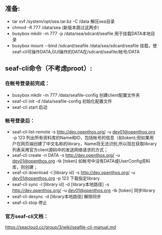 ## 准备:
  - tar xvf /system/opt/sea.tar.bz -C /data 解压sea目录
  - chmod -R 777 /data/sea (新版本跳过这两步)
  - busybox mkdir -m 777 -p /data/sea/sdcard/seafile 用于挂载DATA本地目录
  - busybox mount --bind /sdcard/seafile /data/sea/sdcard/seafile 挂载，使seaf-cli可操作DATA,GUI操作的DATA在/sdcard/seafile/帐号/DATA
  
## seaf-cli命令（不考虑proot）:
### 在帐号登录前完成：
  - busybox mkdir -m 777 /data/seafile-config 创建client配置文件夹
  - seaf-cli init -d /data/seafile-config 初始化配置文件
  - seaf-cli start 启动
  
### 帐号登录后：
  - seaf-cli list-remote -s http://dev.openthos.org/ -u dev01@openthos.org -p 123
列出所有资料库的Name和ID，包括帐号的信息（如token);但如果用户在网页端创建了中文名称的library，Name将无法识别,所以现在获取library列表采用官方client源码中的发送网络请求的方式；
  - seaf-cli create -n DATA -s http://dev.openthos.org/ -u dev01@openthos.org -tk [token] 如帐号中没有DATA或UserConfig资料库，则创建；
  - seaf-cli download -l [library id] -s http://dev.openthos.org/ -u dev01@openthos.org -p 123 下载指定library
  - seaf-cli sync -l [library id] -d [library本地路径] -s http://dev.openthos.org/ -u dev01@openthos.org -tk [token] 同步library
  - seaf-cli desync -d [library本地路径] 解除同步
  - seaf-cli stop 停止
  
### 官方seaf-cli文档：
https://seacloud.cc/group/3/wiki/seafile-cli-manual.md
